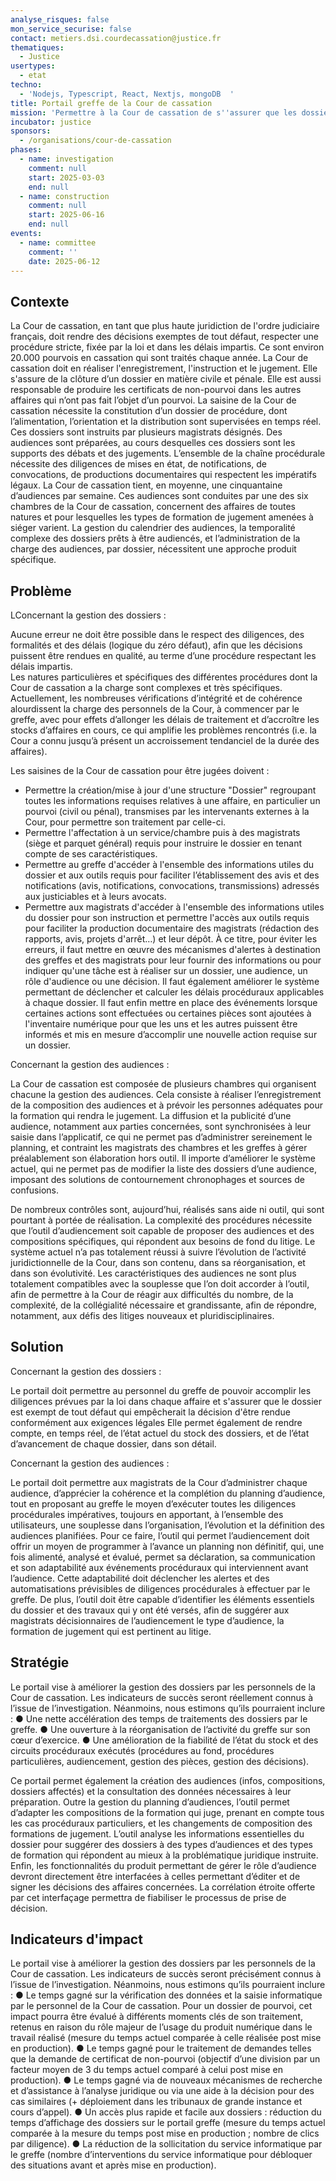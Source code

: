 ```yaml
---
analyse_risques: false
mon_service_securise: false
contact: metiers.dsi.courdecassation@justice.fr
thematiques:
  - Justice
usertypes:
  - etat
techno:
  - 'Nodejs, Typescript, React, Nextjs, mongoDB  '
title: Portail greffe de la Cour de cassation
mission: 'Permettre à la Cour de cassation de s''assurer que les dossiers qui vont être jugés sont correctement enregistrés, orientés, distribués, instruits et rendus par les magistrats et greffiers désignés. Permettre à la Cour de cassation de s''assurer que les audiences se tiennent conformément à la réglementation et que toutes les procédures sont respectées. '
incubator: justice
sponsors:
  - /organisations/cour-de-cassation
phases:
  - name: investigation
    comment: null
    start: 2025-03-03
    end: null
  - name: construction
    comment: null
    start: 2025-06-16
    end: null
events:
  - name: committee
    comment: ''
    date: 2025-06-12
---
```

## Contexte

La Cour de cassation, en tant que plus haute juridiction de l'ordre judiciaire français, doit rendre des décisions exemptes de tout défaut, respecter une procédure stricte, fixée par la loi et dans les délais impartis. 
Ce sont environ 20.000 pourvois en cassation qui sont traités chaque année. 
La Cour de cassation doit en réaliser l'enregistrement, l'instruction et le jugement. Elle s'assure de la clôture d’un dossier en matière civile et pénale. Elle est aussi responsable de produire les certificats de non-pourvoi dans les autres affaires qui n’ont pas fait l’objet d’un pourvoi.
La saisine de la Cour de cassation nécessite la constitution d’un dossier de procédure, dont l’alimentation, l’orientation et la distribution sont supervisées en temps réel. Ces dossiers sont instruits par plusieurs magistrats désignés. Des audiences sont préparées, au cours desquelles ces dossiers sont les supports des débats et des jugements. L’ensemble de la chaîne procédurale nécessite des diligences de mises en état, de notifications, de convocations, de productions documentaires qui respectent les impératifs légaux.
La Cour de cassation tient, en moyenne, une cinquantaine d’audiences par semaine. Ces audiences sont conduites par une des six chambres de la Cour de cassation, concernent des affaires de toutes natures et pour lesquelles les types de formation de jugement amenées à siéger varient. La gestion du calendrier des audiences, la temporalité complexe des dossiers prêts à être audiencés, et l’administration de la charge des audiences, par dossier, nécessitent une approche produit spécifique.



## Problème

LConcernant la gestion des dossiers :

Aucune erreur ne doit être possible dans le respect des diligences, des formalités et des délais (logique du zéro défaut), afin que les décisions puissent être rendues en qualité, au terme d’une procédure respectant les délais impartis.   
Les natures particulières et spécifiques des différentes procédures dont la Cour de cassation a la charge sont complexes et très spécifiques. Actuellement, les nombreuses vérifications d’intégrité et de cohérence alourdissent la charge des personnels de la Cour, à commencer par le greffe, avec pour effets d’allonger les délais de traitement et d’accroître les stocks d’affaires en cours, ce qui amplifie les problèmes rencontrés (i.e. la Cour a connu jusqu’à présent un accroissement tendanciel de la durée des affaires).

Les saisines de la Cour de cassation pour être jugées doivent : 
- Permettre la création/mise à jour d'une structure "Dossier" regroupant toutes les informations requises relatives à une affaire, en particulier un pourvoi (civil ou pénal), transmises par les intervenants externes à la Cour, pour permettre son traitement par celle-ci.
- Permettre l'affectation à un service/chambre puis à des magistrats (siège et parquet général) requis pour instruire le dossier en tenant compte de ses caractéristiques.
- Permettre au greffe d'accéder à l'ensemble des informations utiles du dossier et aux outils requis pour faciliter l’établissement des avis et des notifications (avis, notifications, convocations, transmissions) adressés aux justiciables et à leurs avocats. 
- Permettre aux magistrats d'accéder à l'ensemble des informations utiles du dossier pour son instruction et permettre l'accès aux outils requis pour faciliter la production documentaire des magistrats (rédaction des rapports, avis, projets d'arrêt…) et leur dépôt. 
À ce titre, pour éviter les erreurs, il faut mettre en œuvre des mécanismes d'alertes à destination des greffes et des magistrats pour leur fournir des informations ou pour indiquer qu'une tâche est à réaliser sur un dossier, une audience, un rôle d'audience ou une décision. Il faut également améliorer le système permettant de déclencher et calculer les délais procéduraux applicables à chaque dossier. Il faut enfin mettre en place des événements lorsque certaines actions sont effectuées ou certaines pièces sont ajoutées à l'inventaire numérique pour que les uns et les autres puissent être informés et mis en mesure d’accomplir une nouvelle action requise sur un dossier. 

Concernant la gestion des audiences :

La Cour de cassation est composée de plusieurs chambres qui organisent chacune la gestion des audiences. Cela consiste à réaliser l’enregistrement de la composition des audiences et à prévoir les personnes adéquates pour la formation qui rendra le jugement. La diffusion et la publicité d’une audience, notamment aux parties concernées, sont synchronisées à leur saisie dans l’applicatif, ce qui ne permet pas d’administrer sereinement le planning, et contraint les magistrats des chambres et les greffes à gérer préalablement son élaboration hors outil.
Il importe d’améliorer le système actuel, qui ne permet pas de modifier la liste des dossiers d’une audience, imposant des solutions de contournement chronophages et sources de confusions.

De nombreux contrôles sont, aujourd’hui, réalisés sans aide ni outil, qui sont pourtant à portée de réalisation. La complexité des procédures nécessite que l’outil d’audiencement soit capable de proposer des audiences et des compositions spécifiques, qui répondent aux besoins de fond du litige. Le système actuel n’a pas totalement réussi à suivre l’évolution de l’activité juridictionnelle de la Cour, dans son contenu, dans sa réorganisation, et dans son évolutivité. Les caractéristiques des audiences ne sont plus totalement compatibles avec la souplesse que l’on doit accorder à l’outil, afin de permettre à la Cour de réagir aux difficultés du nombre, de la complexité, de la collégialité nécessaire et grandissante, afin de répondre, notamment, aux défis des litiges nouveaux et pluridisciplinaires.


## Solution

Concernant la gestion des dossiers :

Le portail doit permettre au personnel du greffe de pouvoir accomplir les diligences prévues par la loi dans chaque affaire et s'assurer que le dossier est exempt de tout défaut qui empêcherait la décision d'être rendue conformément aux exigences légales
Elle permet également de rendre compte, en temps réel, de l’état actuel du stock des dossiers, et de l’état d’avancement de chaque dossier, dans son détail. 

Concernant la gestion des audiences :

Le portail doit permettre aux magistrats de la Cour d’administrer chaque audience, d’apprécier la cohérence et la complétion du planning d’audience, tout en proposant au greffe le moyen d’exécuter toutes les diligences procédurales impératives, toujours en apportant, à l’ensemble des utilisateurs, une souplesse dans l’organisation, l’évolution et la définition des audiences planifiées. Pour ce faire, l’outil qui permet l’audiencement doit offrir un moyen de programmer à l’avance un planning non définitif, qui, une fois alimenté, analysé et évalué, permet sa déclaration, sa communication et son adaptabilité aux événements procéduraux qui interviennent avant l’audience. Cette adaptabilité doit déclencher les alertes et des automatisations prévisibles de diligences procédurales à effectuer par le greffe.
De plus, l’outil doit être capable d’identifier les éléments essentiels du dossier et des travaux qui y ont été versés, afin de suggérer aux magistrats décisionnaires de l’audiencement le type d’audience, la formation de jugement qui est pertinent au litige.

## Stratégie

Le portail vise à améliorer la gestion des dossiers par les personnels de la Cour de cassation. Les indicateurs de succès seront réellement connus à l’issue de l’investigation. Néanmoins, nous estimons qu’ils pourraient inclure : 
●	Une nette accélération des temps de traitements des dossiers par le greffe.
●	Une ouverture à la réorganisation de l’activité du greffe sur son cœur d’exercice.
●	Une amélioration de la fiabilité de l’état du stock et des circuits procéduraux exécutés (procédures au fond, procédures particulières, audiencement, gestion des pièces, gestion des décisions).

Ce portail permet également la création des audiences (infos, compositions, dossiers affectés) et la consultation des données nécessaires à leur préparation.
Outre la gestion du planning d’audiences, l’outil permet d’adapter les compositions de la formation qui juge, prenant en compte tous les cas procéduraux particuliers, et les changements de composition des formations de jugement. L’outil analyse les informations essentielles du dossier pour suggérer des dossiers à des types d’audiences et des types de formation qui répondent au mieux à la problématique juridique instruite.
Enfin, les fonctionnalités du produit permettant de gérer le rôle d’audience devront directement être interfacées à celles permettant d’éditer et de signer les décisions des affaires concernées. La corrélation étroite offerte par cet interfaçage permettra de fiabiliser le processus de prise de décision.

## Indicateurs d'impact
Le portail vise à améliorer la gestion des dossiers par les personnels de la Cour de cassation. Les indicateurs de succès seront précisément connus à l’issue de l’investigation.
Néanmoins, nous estimons qu’ils pourraient inclure :
●	Le temps gagné sur la vérification des données et la saisie informatique par le personnel de la Cour de cassation. Pour un dossier de pourvoi, cet impact pourra être évalué à différents moments clés de son traitement, retenus en raison du rôle majeur de l’usage du produit numérique dans le travail réalisé (mesure du temps actuel comparée à celle réalisée post mise en production).
●	Le temps gagné pour le traitement de demandes telles que la demande de certificat de non-pourvoi (objectif d’une division par un facteur moyen de 3 du temps actuel comparé à celui post mise en production). 
●	Le temps gagné via de nouveaux mécanismes de recherche et d’assistance à l’analyse juridique ou via une aide à la décision pour des cas similaires (+ déploiement dans les tribunaux de grande instance et cours d’appel).
●	Un accès plus rapide et facile aux dossiers : réduction du temps d’affichage des dossiers sur le portail greffe (mesure du temps actuel comparée à la mesure du temps post mise en production ; nombre de clics par diligence).
●	La réduction de la sollicitation du service informatique par le greffe (nombre d’interventions du service informatique pour débloquer des situations avant et après mise en production).

